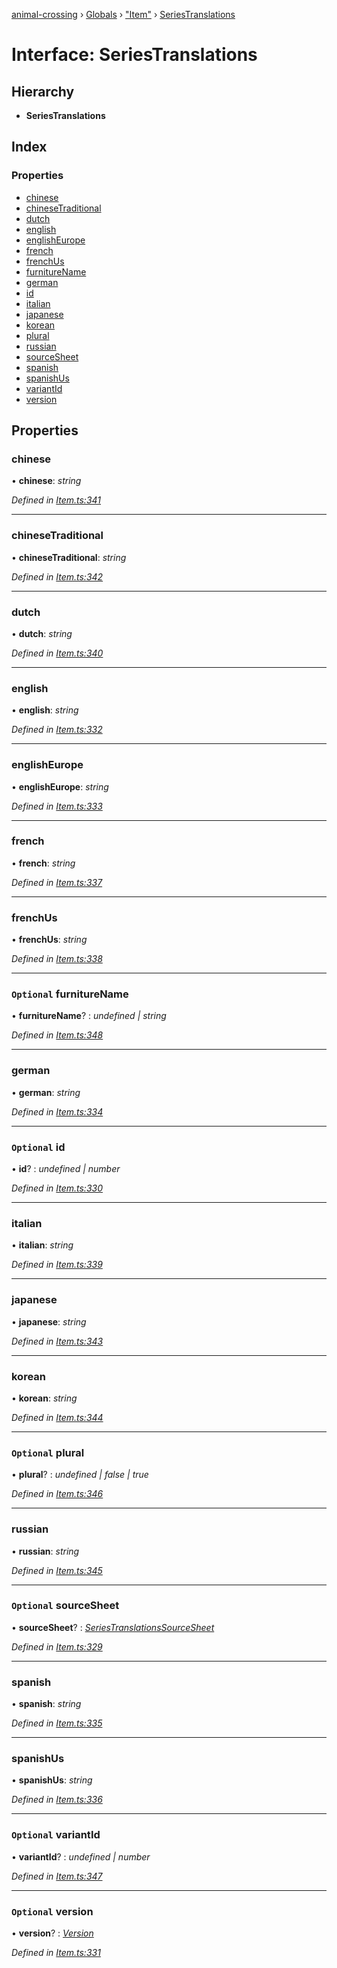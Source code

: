 [animal-crossing](../README.md) › [Globals](../globals.md) › ["Item"](../modules/_item_.md) › [SeriesTranslations](_item_.seriestranslations.md)

# Interface: SeriesTranslations

## Hierarchy

* **SeriesTranslations**

## Index

### Properties

* [chinese](_item_.seriestranslations.md#chinese)
* [chineseTraditional](_item_.seriestranslations.md#chinesetraditional)
* [dutch](_item_.seriestranslations.md#dutch)
* [english](_item_.seriestranslations.md#english)
* [englishEurope](_item_.seriestranslations.md#englisheurope)
* [french](_item_.seriestranslations.md#french)
* [frenchUs](_item_.seriestranslations.md#frenchus)
* [furnitureName](_item_.seriestranslations.md#optional-furniturename)
* [german](_item_.seriestranslations.md#german)
* [id](_item_.seriestranslations.md#optional-id)
* [italian](_item_.seriestranslations.md#italian)
* [japanese](_item_.seriestranslations.md#japanese)
* [korean](_item_.seriestranslations.md#korean)
* [plural](_item_.seriestranslations.md#optional-plural)
* [russian](_item_.seriestranslations.md#russian)
* [sourceSheet](_item_.seriestranslations.md#optional-sourcesheet)
* [spanish](_item_.seriestranslations.md#spanish)
* [spanishUs](_item_.seriestranslations.md#spanishus)
* [variantId](_item_.seriestranslations.md#optional-variantid)
* [version](_item_.seriestranslations.md#optional-version)

## Properties

###  chinese

• **chinese**: *string*

*Defined in [Item.ts:341](https://github.com/Norviah/animal-crossing/blob/3d769dc/module/types/Item.ts#L341)*

___

###  chineseTraditional

• **chineseTraditional**: *string*

*Defined in [Item.ts:342](https://github.com/Norviah/animal-crossing/blob/3d769dc/module/types/Item.ts#L342)*

___

###  dutch

• **dutch**: *string*

*Defined in [Item.ts:340](https://github.com/Norviah/animal-crossing/blob/3d769dc/module/types/Item.ts#L340)*

___

###  english

• **english**: *string*

*Defined in [Item.ts:332](https://github.com/Norviah/animal-crossing/blob/3d769dc/module/types/Item.ts#L332)*

___

###  englishEurope

• **englishEurope**: *string*

*Defined in [Item.ts:333](https://github.com/Norviah/animal-crossing/blob/3d769dc/module/types/Item.ts#L333)*

___

###  french

• **french**: *string*

*Defined in [Item.ts:337](https://github.com/Norviah/animal-crossing/blob/3d769dc/module/types/Item.ts#L337)*

___

###  frenchUs

• **frenchUs**: *string*

*Defined in [Item.ts:338](https://github.com/Norviah/animal-crossing/blob/3d769dc/module/types/Item.ts#L338)*

___

### `Optional` furnitureName

• **furnitureName**? : *undefined | string*

*Defined in [Item.ts:348](https://github.com/Norviah/animal-crossing/blob/3d769dc/module/types/Item.ts#L348)*

___

###  german

• **german**: *string*

*Defined in [Item.ts:334](https://github.com/Norviah/animal-crossing/blob/3d769dc/module/types/Item.ts#L334)*

___

### `Optional` id

• **id**? : *undefined | number*

*Defined in [Item.ts:330](https://github.com/Norviah/animal-crossing/blob/3d769dc/module/types/Item.ts#L330)*

___

###  italian

• **italian**: *string*

*Defined in [Item.ts:339](https://github.com/Norviah/animal-crossing/blob/3d769dc/module/types/Item.ts#L339)*

___

###  japanese

• **japanese**: *string*

*Defined in [Item.ts:343](https://github.com/Norviah/animal-crossing/blob/3d769dc/module/types/Item.ts#L343)*

___

###  korean

• **korean**: *string*

*Defined in [Item.ts:344](https://github.com/Norviah/animal-crossing/blob/3d769dc/module/types/Item.ts#L344)*

___

### `Optional` plural

• **plural**? : *undefined | false | true*

*Defined in [Item.ts:346](https://github.com/Norviah/animal-crossing/blob/3d769dc/module/types/Item.ts#L346)*

___

###  russian

• **russian**: *string*

*Defined in [Item.ts:345](https://github.com/Norviah/animal-crossing/blob/3d769dc/module/types/Item.ts#L345)*

___

### `Optional` sourceSheet

• **sourceSheet**? : *[SeriesTranslationsSourceSheet](../enums/_item_.seriestranslationssourcesheet.md)*

*Defined in [Item.ts:329](https://github.com/Norviah/animal-crossing/blob/3d769dc/module/types/Item.ts#L329)*

___

###  spanish

• **spanish**: *string*

*Defined in [Item.ts:335](https://github.com/Norviah/animal-crossing/blob/3d769dc/module/types/Item.ts#L335)*

___

###  spanishUs

• **spanishUs**: *string*

*Defined in [Item.ts:336](https://github.com/Norviah/animal-crossing/blob/3d769dc/module/types/Item.ts#L336)*

___

### `Optional` variantId

• **variantId**? : *undefined | number*

*Defined in [Item.ts:347](https://github.com/Norviah/animal-crossing/blob/3d769dc/module/types/Item.ts#L347)*

___

### `Optional` version

• **version**? : *[Version](../enums/_item_.version.md)*

*Defined in [Item.ts:331](https://github.com/Norviah/animal-crossing/blob/3d769dc/module/types/Item.ts#L331)*
